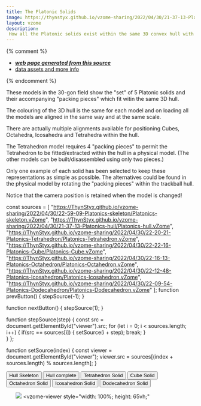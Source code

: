 ```yaml
---
title: The Platonic Solids
image: https://thynstyx.github.io/vzome-sharing/2022/04/30/21-37-13-Platonics-hull/Platonics-hull.png
layout: vzome
description: 
 How all the Platonic solids exist within the same 3D convex hull with all their nodes lying on the same spherical surface.
---
```


{% comment %}
 - [***web page generated from this source***][post]
 - [data assets and more info][github]


[post]: <https://thynstyx.github.io/vzome-sharing/2022/01/25/Keplers-Kosmos-Revisited-Hull-Coloured-14-27-22.html>
[github]: <https://github.com/ThynStyx/vzome-sharing/tree/main/2022/01/25/14-27-22-Keplers-Kosmos-Revisited-Hull-Coloured/>
{% endcomment %}

<p>These models in the 30-gon field show the "set" of 5 Platonic solids and their accompanying "packing pieces" which fit witin the same 3D hull.</p>

<p>The colouring of the 3D hull is the same for each model and on loading all the models are aligned in the same way and at the same scale.</p>

<p>There are actually multiple alignments available for positioning Cubes, Octahedra, Icosahedra and Tetrahedra within the hull.</p>

<p>The Tetrahedron model requires 4 "packing pieces" to permit the Tetrahedron to be fitted/extracted within the hull in a physical model.
(The other models can be built/disassembled using only two pieces.)</p>

<p>Only one example of each solid has been selected to keep these representations as simple as possible.  The alternatives could be found in the physical model by rotating the "packing pieces" within the trackball hull.</p>

<p>Notice that the camera position is retained when the model is changed!</p> 

  const sources = [
 "https://ThynStyx.github.io/vzome-sharing/2022/04/30/22-59-09-Platonics-skeleton/Platonics-skeleton.vZome",
 "https://ThynStyx.github.io/vzome-sharing/2022/04/30/21-37-13-Platonics-hull/Platonics-hull.vZome",
 "https://ThynStyx.github.io/vzome-sharing/2022/04/30/22-20-21-Platonics-Tetrahedron/Platonics-Tetrahedron.vZome",
 "https://ThynStyx.github.io/vzome-sharing/2022/04/30/22-22-16-Platonics-Cube/Platonics-Cube.vZome",
 "https://ThynStyx.github.io/vzome-sharing/2022/04/30/22-16-13-Platonics-Octahedron/Platonics-Octahedron.vZome",
 "https://ThynStyx.github.io/vzome-sharing/2022/04/30/22-12-48-Platonics-Icosahedron/Platonics-Icosahedron.vZome",
 "https://ThynStyx.github.io/vzome-sharing/2022/04/30/22-09-54-Platonics-Dodecahedron/Platonics-Dodecahedron.vZome"
 ];
 function prevButton() {
        stepSource(-1);
  }

  function nextButton() {
	stepSource(1);
  }

  function stepSource(step) {
	  const src = document.getElementById("viewer").src;
	  for (let i = 0; i < sources.length; i++) {
		if(src == sources[i]) {
			setSource(i + step);
			break;
		}	  
	  }
  };

  function setSource(index) {
	const viewer = document.getElementById("viewer");
	viewer.src = sources[(index + sources.length) % sources.length];
}
</script>
	
<div>
    <button type="button" onclick='setSource(0)'>Hull Skeleton </button>
    <button type="button" onclick='setSource(1)'>Hull complete </button>	
    <button type="button" onclick='setSource(2)'>Tetrahedron Solid</button>
    <button type="button" onclick='setSource(3)'>Cube Solid </button>
    <button type="button" onclick='setSource(4)'>Octahedron Solid </button>
    <button type="button" onclick='setSource(5)'>Icosahedron Solid </button>
    <button type="button" onclick='setSource(6)'>Dodecahedron Solid </button>	
</div> 
		
<vzome-viewer id="viewer" style="width: 85%; height: 60vh; margin: 5%"
    src="https://ThynStyx.github.io/vzome-sharing/2022/04/30/21-37-13-Platonics-hull/Platonics-hull.vZome" >
  <img id="image" src="https://ThynStyx.github.io/vzome-sharing/2022/04/30/21-37-13-Platonics-hull/Platonics-hull.png" />
  <vzome-viewer style="width: 100%; height: 65vh;"
</vzome-viewer>
